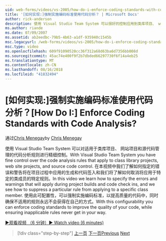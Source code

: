 ```yaml
---
uid: web-forms/videos/vs-2005/how-do-i-enforce-coding-standards-with-code-analysis
title: '[如何实现:]强制实施编码标准使用代码分析？ | Microsoft Docs'
author: rick-anderson
description: 使用 Visual Studio Team System 可以很好的控制应用到类库项目、 web 站点项目和源代码共同的代码分析规则...
ms.author: riande
ms.date: 07/09/2007
ms.assetid: ab2eedbc-79b5-4b63-a1df-935940c1545b
msc.legacyurl: /web-forms/videos/vs-2005/how-do-i-enforce-coding-standards-with-code-analysis
msc.type: video
ms.openlocfilehash: 609f91090520cc36f312a68d63ba6d7356bb008d
ms.sourcegitcommit: 45ac74e400f9f2b7dbded66297730f6f14a4eb25
ms.translationtype: MT
ms.contentlocale: zh-CN
ms.lasthandoff: 08/16/2018
ms.locfileid: "41832494"
---
```

<a name="how-do-i-enforce-coding-standards-with-code-analysis"></a><span data-ttu-id="031c6-104">[如何实现:]强制实施编码标准使用代码分析？</span><span class="sxs-lookup"><span data-stu-id="031c6-104">[How Do I:] Enforce Coding Standards with Code Analysis?</span></span>
====================
<span data-ttu-id="031c6-105">通过[Chris Menegay](https://twitter.com/CMenegay)</span><span class="sxs-lookup"><span data-stu-id="031c6-105">by [Chris Menegay](https://twitter.com/CMenegay)</span></span>

<span data-ttu-id="031c6-106">使用 Visual Studio Team System 可以对适用于类库项目、 网站项目和源代码管理的代码分析规则进行精细控制。</span><span class="sxs-lookup"><span data-stu-id="031c6-106">With Visual Studio Team System you have fine control over the code analysis rules that apply to class library projects, web site projects, and source code control.</span></span> <span data-ttu-id="031c6-107">在本视频中我们了解如何指定的错误和警告将在项目过程中应用的生成和代码签入和我们将了解如何取消将应用于特定的类成员的特定规则。</span><span class="sxs-lookup"><span data-stu-id="031c6-107">In this video we learn how to specify the errors and warnings that will apply during project builds and code check ins, and we see how to suppress a particular rule from applying to a specific class member.</span></span> <span data-ttu-id="031c6-108">使用此可配置性，可以强制实施编码标准，以提高质量的代码中，同时确保不适用的规则永远不会获得在自己的方式。</span><span class="sxs-lookup"><span data-stu-id="031c6-108">With this configurability you can enforce coding standards to improve the quality of your code, while ensuring inapplicable rules never get in your way.</span></span>

[<span data-ttu-id="031c6-109">&#9654;观看视频 （6 分钟）</span><span class="sxs-lookup"><span data-stu-id="031c6-109">&#9654; Watch video (6 minutes)</span></span>](https://channel9.msdn.com/Blogs/ASP-NET-Site-Videos/how-do-i-enforce-coding-standards-with-code-analysis)

> [!div class="step-by-step"]
> <span data-ttu-id="031c6-110">[上一页](how-do-i-set-up-distributed-load-testing-for-high-volume-tests.md)
> [下一页](how-do-i-use-generic-tests.md)</span><span class="sxs-lookup"><span data-stu-id="031c6-110">[Previous](how-do-i-set-up-distributed-load-testing-for-high-volume-tests.md)
[Next](how-do-i-use-generic-tests.md)</span></span>
